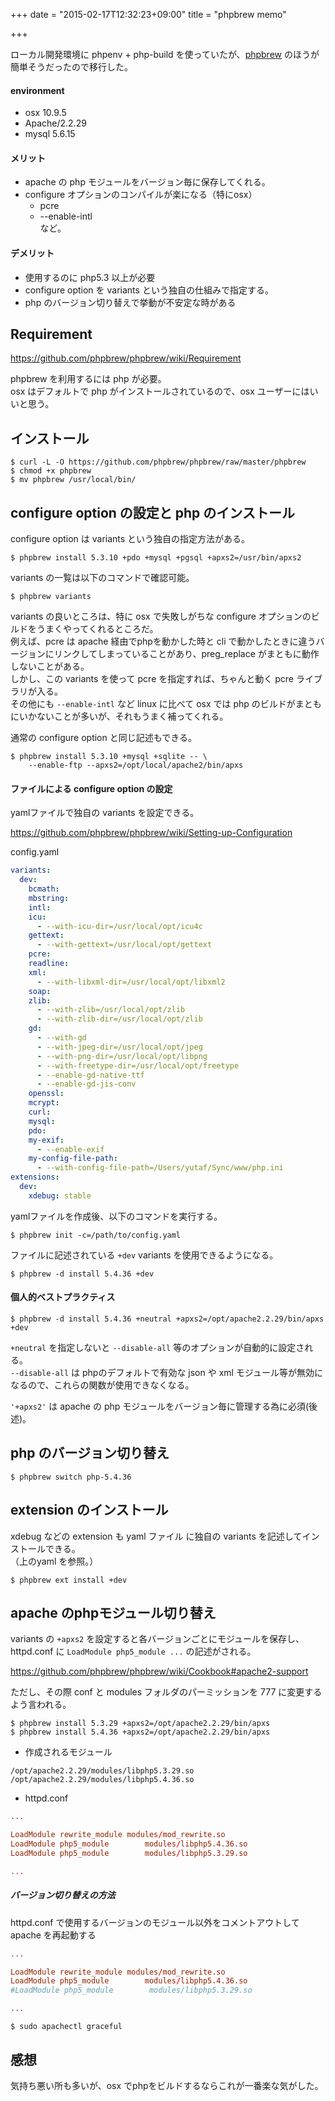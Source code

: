 +++
date = "2015-02-17T12:32:23+09:00"
title = "phpbrew memo"

+++

ローカル開発環境に phpenv + php-build を使っていたが、[phpbrew](https://github.com/phpbrew/phpbrew) のほうが簡単そうだったので移行した。
<!--more-->

#### environment

* osx 10.9.5
* Apache/2.2.29
* mysql 5.6.15

#### メリット

* apache の php モジュールをバージョン毎に保存してくれる。
* configure オプションのコンパイルが楽になる（特にosx）
  * pcre
  * --enable-intl  
  など。

#### デメリット

* 使用するのに php5.3 以上が必要
* configure option を variants という独自の仕組みで指定する。
* php のバージョン切り替えで挙動が不安定な時がある

## Requirement

<https://github.com/phpbrew/phpbrew/wiki/Requirement>

phpbrew を利用するには php が必要。  
osx はデフォルトで php がインストールされているので、osx ユーザーにはいいと思う。

## インストール

```
$ curl -L -O https://github.com/phpbrew/phpbrew/raw/master/phpbrew
$ chmod +x phpbrew
$ mv phpbrew /usr/local/bin/
```

## configure option の設定と php のインストール

configure option は variants という独自の指定方法がある。

```
$ phpbrew install 5.3.10 +pdo +mysql +pgsql +apxs2=/usr/bin/apxs2
```

variants の一覧は以下のコマンドで確認可能。

```
$ phpbrew variants
```

variants の良いところは、特に osx で失敗しがちな configure オプションのビルドをうまくやってくれるところだ。  
例えば、pcre は apache 経由でphpを動かした時と cli で動かしたときに違うバージョンにリンクしてしまっていることがあり、preg_replace がまともに動作しないことがある。  
しかし、この variants を使って pcre を指定すれば、ちゃんと動く pcre ライブラリが入る。  
その他にも `--enable-intl` など linux に比べて osx では php のビルドがまともにいかないことが多いが、それもうまく補ってくれる。  


通常の configure option と同じ記述もできる。

```
$ phpbrew install 5.3.10 +mysql +sqlite -- \
    --enable-ftp --apxs2=/opt/local/apache2/bin/apxs
```

#### ファイルによる configure option の設定

yamlファイルで独自の variants を設定できる。

<https://github.com/phpbrew/phpbrew/wiki/Setting-up-Configuration>

config.yaml

```yaml:config.yaml
variants:
  dev:
    bcmath:
    mbstring:
    intl:
    icu:
      - --with-icu-dir=/usr/local/opt/icu4c
    gettext:
      - --with-gettext=/usr/local/opt/gettext
    pcre:
    readline:
    xml:
      - --with-libxml-dir=/usr/local/opt/libxml2
    soap:
    zlib:
      - --with-zlib=/usr/local/opt/zlib
      - --with-zlib-dir=/usr/local/opt/zlib
    gd:
      - --with-gd
      - --with-jpeg-dir=/usr/local/opt/jpeg
      - --with-png-dir=/usr/local/opt/libpng
      - --with-freetype-dir=/usr/local/opt/freetype
      - --enable-gd-native-ttf
      - --enable-gd-jis-conv
    openssl:
    mcrypt:
    curl:
    mysql:
    pdo:
    my-exif:
      - --enable-exif
    my-config-file-path:
      - --with-config-file-path=/Users/yutaf/Sync/www/php.ini
extensions:
  dev:
    xdebug: stable
```

yamlファイルを作成後、以下のコマンドを実行する。

```
$ phpbrew init -c=/path/to/config.yaml
```

ファイルに記述されている `+dev` variants を使用できるようになる。

```
$ phpbrew -d install 5.4.36 +dev
```

#### 個人的ベストプラクティス

```
$ phpbrew -d install 5.4.36 +neutral +apxs2=/opt/apache2.2.29/bin/apxs +dev
```
`+neutral` を指定しないと `--disable-all` 等のオプションが自動的に設定される。  
`--disable-all` は phpのデフォルトで有効な json や xml モジュール等が無効になるので、これらの関数が使用できなくなる。  

`'+apxs2'` は apache の php モジュールをバージョン毎に管理する為に必須(後述)。

## php のバージョン切り替え

```
$ phpbrew switch php-5.4.36
```

## extension のインストール

xdebug などの extension も yaml ファイル に独自の variants を記述してインストールできる。  
（上のyaml を参照。）

```
$ phpbrew ext install +dev
```

## apache のphpモジュール切り替え

variants の `+apxs2` を設定すると各バージョンごとにモジュールを保存し、
httpd.conf に `LoadModule php5_module ...` の記述がされる。

<https://github.com/phpbrew/phpbrew/wiki/Cookbook#apache2-support>

ただし、その際 conf と modules フォルダのパーミッションを 777 に変更するよう言われる。

```
$ phpbrew install 5.3.29 +apxs2=/opt/apache2.2.29/bin/apxs
$ phpbrew install 5.4.36 +apxs2=/opt/apache2.2.29/bin/apxs
```

* 作成されるモジュール

```
/opt/apache2.2.29/modules/libphp5.3.29.so
/opt/apache2.2.29/modules/libphp5.4.36.so

```

* httpd.conf

```apacheconf:/opt/apache2.2.29/conf/httpd.conf
...

LoadModule rewrite_module modules/mod_rewrite.so
LoadModule php5_module        modules/libphp5.4.36.so
LoadModule php5_module        modules/libphp5.3.29.so

...
```

##### バージョン切り替えの方法

httpd.conf で使用するバージョンのモジュール以外をコメントアウトして apache を再起動する

```apacheconf:/opt/apache2.2.29/conf/httpd.conf
...

LoadModule rewrite_module modules/mod_rewrite.so
LoadModule php5_module        modules/libphp5.4.36.so
#LoadModule php5_module        modules/libphp5.3.29.so

...
```

```
$ sudo apachectl graceful
```
## 感想

気持ち悪い所も多いが、osx でphpをビルドするならこれが一番楽な気がした。
